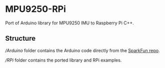 # MPU9250-RPi
Port of Arduino library for MPU9250 IMU to Raspberry Pi C++.

## Structure

_/Arduino_ folder contains the Arduino code directly from the [SparkFun
repo](https://github.com/sparkfun/MPU-9250_Breakout).

_/RPi_ folder contains the ported library and RPi examples.

